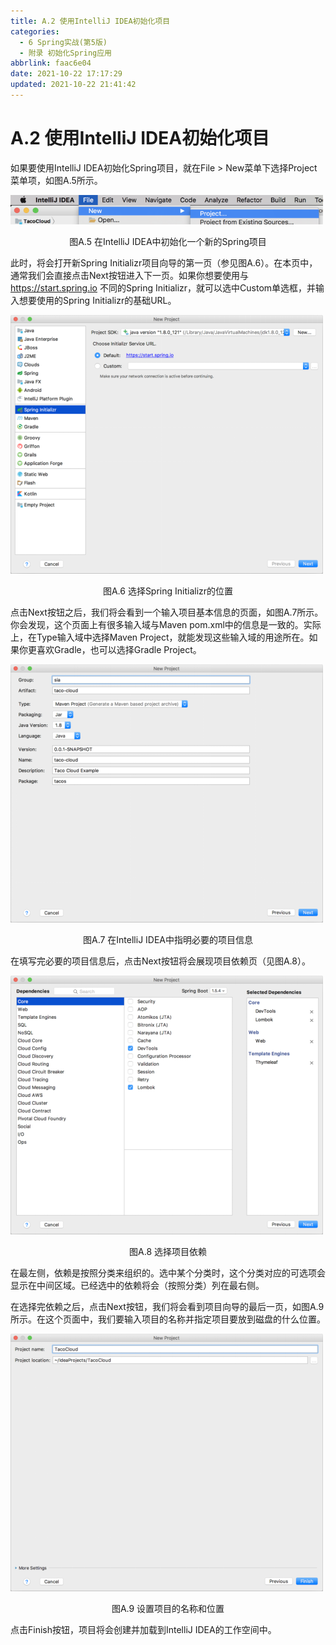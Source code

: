 ```yaml
---
title: A.2 使用IntelliJ IDEA初始化项目
categories:
  - 6 Spring实战(第5版)
  - 附录 初始化Spring应用
abbrlink: faac6e04
date: 2021-10-22 17:17:29
updated: 2021-10-22 21:41:42
---
```

# A.2 使用IntelliJ IDEA初始化项目
如果要使用IntelliJ IDEA初始化Spring项目，就在File > New菜单下选择Project菜单项，如图A.5所示。

![image-20211022213640922](https://raw.githubusercontent.com/lanlan2017/images/master/Blog/Sum/20211022213640.png)

<center>图A.5 在IntelliJ IDEA中初始化一个新的Spring项目</center>

此时，将会打开新Spring Initializr项目向导的第一页（参见图A.6）。在本页中，通常我们会直接点击Next按钮进入下一页。如果你想要使用与 https://start.spring.io 不同的Spring Initializr，就可以选中Custom单选框，并输入想要使用的Spring Initializr的基础URL。

![image-20211022213653302](https://raw.githubusercontent.com/lanlan2017/images/master/Blog/Sum/20211022213653.png)

<center>图A.6 选择Spring Initializr的位置</center>

点击Next按钮之后，我们将会看到一个输入项目基本信息的页面，如图A.7所示。你会发现，这个页面上有很多输入域与Maven pom.xml中的信息是一致的。实际上，在Type输入域中选择Maven Project，就能发现这些输入域的用途所在。如果你更喜欢Gradle，也可以选择Gradle Project。

![image-20211022213733109](https://raw.githubusercontent.com/lanlan2017/images/master/Blog/Sum/20211022213733.png)

<center>图A.7 在IntelliJ IDEA中指明必要的项目信息</center>

在填写完必要的项目信息后，点击Next按钮将会展现项目依赖页（见图A.8）。

![image-20211022213747989](https://raw.githubusercontent.com/lanlan2017/images/master/Blog/Sum/20211022213748.png)

<center>图A.8 选择项目依赖</center>

在最左侧，依赖是按照分类来组织的。选中某个分类时，这个分类对应的可选项会显示在中间区域。已经选中的依赖将会（按照分类）列在最右侧。

在选择完依赖之后，点击Next按钮，我们将会看到项目向导的最后一页，如图A.9所示。在这个页面中，我们要输入项目的名称并指定项目要放到磁盘的什么位置。

![image-20211022213758124](https://raw.githubusercontent.com/lanlan2017/images/master/Blog/Sum/20211022213758.png)

<center>图A.9 设置项目的名称和位置</center>

点击Finish按钮，项目将会创建并加载到IntelliJ IDEA的工作空间中。

